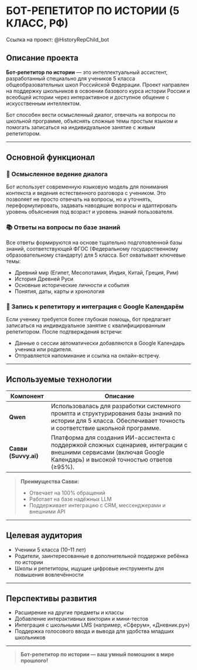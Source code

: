 # БОТ-РЕПЕТИТОР ПО ИСТОРИИ (5 КЛАСС, РФ)

Ссылка на проект: @HistoryRepChild_bot 

## Описание проекта

**Бот-репетитор по истории** — это интеллектуальный ассистент, разработанный специально для учеников 5 класса общеобразовательных школ Российской Федерации. Проект направлен на поддержку школьников в освоении базового курса истории России и всеобщей истории через интерактивное и доступное общение с искусственным интеллектом.

Бот способен вести осмысленный диалог, отвечать на вопросы по школьной программе, объяснять сложные темы простым языком и помогать записаться на индивидуальное занятие с живым репетитором.

---

## Основной функционал

### 🧠 Осмысленное ведение диалога
Бот использует современную языковую модель для понимания контекста и ведения естественного разговора с учеником. Это позволяет не просто отвечать на вопросы, но и уточнять, переформулировать, задавать наводящие вопросы и адаптировать уровень объяснения под возраст и уровень знаний пользователя.

### 📚 Ответы на вопросы по базе знаний
Все ответы формируются на основе тщательно подготовленной базы знаний, соответствующей ФГОС (Федеральному государственному образовательному стандарту) для 5 класса. Бот охватывает ключевые темы:
- Древний мир (Египет, Месопотамия, Индия, Китай, Греция, Рим)
- История Древней Руси
- Основные исторические личности и события
- Понятия, даты, карты и хронология

### 📅 Запись к репетитору и интеграция с Google Календарём
Если ученику требуется более глубокая помощь, бот предлагает записаться на индивидуальное занятие с квалифицированным репетитором. После подтверждения встречи:
- Данные о сессии автоматически добавляются в Google Календарь ученика или родителя.
- Отправляется напоминание и ссылка на онлайн-встречу.

---

## Используемые технологии

| Компонент | Описание |
|----------|----------|
| **Qwen** | Использовалась для разработки системного промпта и структурирования базы знаний по истории для 5 класса. Обеспечивает точность и соответствие школьной программе. |
| **Савви (Suvvy.ai)** | Платформа для создания ИИ-ассистента с поддержкой сложных сценариев, интеграции с внешними сервисами (включая Google Календарь) и высокой точностью ответов (≥95%). |

> **Преимущества Савви:**  
> - Отвечает на 100% обращений  
> - Работает на базе надёжных LLM  
> - Поддерживает интеграцию с CRM, мессенджерами и внешними API

---

## Целевая аудитория

- Ученики 5 класса (10–11 лет)
- Родители, заинтересованные в дополнительной поддержке ребёнка по истории
- Школы и репетиторы, ищущие цифровые инструменты для повышения вовлечённости

---

## Перспективы развития

- Расширение на другие предметы и классы
- Добавление интерактивных викторин и мини-тестов
- Интеграция с школьными LMS (например, «Сферум», «Дневник.ру»)
- Поддержка голосового ввода и вывода для удобства младших школьников

--- 

> **Бот-репетитор по истории — ваш умный помощник в мире прошлого!**
